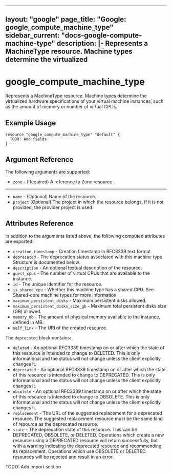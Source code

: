 <!---
 ----------------------------------------------------------------------------

     ***     AUTO GENERATED CODE    ***    AUTO GENERATED CODE     ***

 ----------------------------------------------------------------------------

     This file is automatically generated by terraform-codegen and manual
     changes will be clobbered when the file is regenerated.

     Please read more about how to change this file in README.md and
     CONTRIBUTING.md located at the root of this package.

 ----------------------------------------------------------------------------
--->
---
layout: "google"
page_title: "Google: google_compute_machine_type"
sidebar_current: "docs-google-compute-machine-type"
description: |-
  Represents a MachineType resource. Machine types determine the virtualized
---

# google\_compute\_machine\_type

Represents a MachineType resource. Machine types determine the virtualized
hardware specifications of your virtual machine instances, such as the
amount of memory or number of virtual CPUs.


## Example Usage

```hcl
resource "google_compute_machine_type" "default" {
  TODO: Add fields
}
```

## Argument Reference

The following arguments are supported:

* `zone` -
  (Required)
  A reference to Zone resource



- - -

* `name` -
  (Optional)
  Name of the resource.
* `project` (Optional) The project in which the resource belongs.
    If it is not provided, the provider project is used.



## Attributes Reference

In addition to the arguments listed above, the following computed attributes are exported:

* `creation_timestamp` -
  Creation timestamp in RFC3339 text format.
* `deprecated` -
  The deprecation status associated with this machine type.
  Structure is documented below.
* `description` -
  An optional textual description of the resource.
* `guest_cpus` -
  The number of virtual CPUs that are available to the instance.
* `id` -
  The unique identifier for the resource.
* `is_shared_cpu` -
  Whether this machine type has a shared CPU. See Shared-core machine
types for more information.
* `maximum_persistent_disks` -
  Maximum persistent disks allowed.
* `maximum_persistent_disks_size_gb` -
  Maximum total persistent disks size (GB) allowed.
* `memory_mb` -
  The amount of physical memory available to the instance, defined in
MB.
* `self_link` - The URI of the created resource.


The `deprecated` block contains:
* `deleted` -
  An optional RFC3339 timestamp on or after which the state of this
resource is intended to change to DELETED. This is only
informational and the status will not change unless the client
explicitly changes it.
* `deprecated` -
  An optional RFC3339 timestamp on or after which the state of this
resource is intended to change to DEPRECATED. This is only
informational and the status will not change unless the client
explicitly changes it.
* `obsolete` -
  An optional RFC3339 timestamp on or after which the state of this
resource is intended to change to OBSOLETE. This is only
informational and the status will not change unless the client
explicitly changes it.
* `replacement` -
  The URL of the suggested replacement for a deprecated resource.
The suggested replacement resource must be the same kind of
resource as the deprecated resource.
* `state` -
  The deprecation state of this resource. This can be DEPRECATED,
OBSOLETE, or DELETED. Operations which create a new resource
using a DEPRECATED resource will return successfully, but with a
warning indicating the deprecated resource and recommending its
replacement. Operations which use OBSOLETE or DELETED resources
will be rejected and result in an error.
  
  
  
  
  








TODO: Add import section
